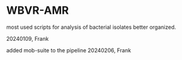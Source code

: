 # WBVR-AMR
most used scripts for analysis of bacterial isolates better organized.

20240109, Frank

added mob-suite to the pipeline
20240206, Frank
